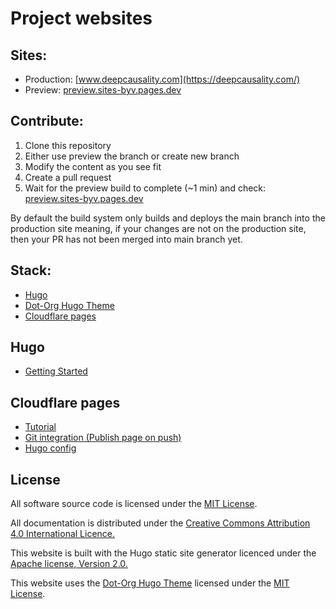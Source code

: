[//]: # (SPDX-License-Identifier: CC-BY-4.0)

# Project websites

## Sites:
* Production: [www.deepcausality.com](https://deepcausality.com/)
* Preview: [preview.sites-byv.pages.dev](https://preview.sites-byv.pages.dev)

## Contribute:

1) Clone this repository
2) Either use preview the branch or create new branch
3) Modify the content as you see fit
4) Create a pull request
5) Wait for the preview build to complete (~1 min) and check: [preview.sites-byv.pages.dev](https://preview.sites-byv.pages.dev)

By default the build system only builds and deploys the main branch into the production site meaning,
if your changes are not on the production site, then your PR has not been merged into main branch yet.

## Stack:

* [Hugo](https://gohugo.io/)
* [Dot-Org Hugo Theme](https://github.com/cncf/dot-org-hugo-theme)
* [Cloudflare pages](https://pages.cloudflare.com/)

## Hugo

* [Getting Started](https://gohugo.io/getting-started/quick-start/)

## Cloudflare pages

* [Tutorial](https://www.nickersonj.com/posts/setting-up-hugo/)
* [Git integration (Publish page on push)](https://developers.cloudflare.com/pages/get-started/guide/)
* [Hugo config](https://developers.cloudflare.com/pages/framework-guides/deploy-a-hugo-site/)

## License

All software source code is licensed under the [MIT License](https://opensource.org/license/mit/).

All documentation is distributed under the [Creative Commons Attribution 4.0 International Licence.](https://creativecommons.org/licenses/by/4.0/)

This website is built with the Hugo static site generator licenced under the [Apache license, 
Version 2.0.](https://www.apache.org/licenses/LICENSE-2.0)

This website uses the [Dot-Org Hugo Theme](https://github.com/cncf/dot-org-hugo-theme) licensed under the [MIT License](https://opensource.org/license/mit/).
